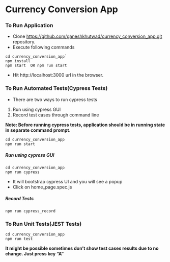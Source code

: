 # Currency Conversion App

### To Run Application

* Clone https://github.com/ganeshkhutwad/currency_conversion_app.git repository.
* Execute following commands
<pre><code>cd currency_conversion_app`
npm install
npm start  OR npm run start
</code></pre>
* Hit http://localhost:3000 url in the browser.


### To Run Automated Tests(Cypress Tests)
* There are two ways to run cypress tests

1. Run using cypress GUI
2. Record test cases through command line

**Note: Before running cypress tests, application should be in running state in separate command prompt.**
<pre><code>cd currency_conversion_app
npm run start
</code></pre>


##### Run using cypress GUI
<pre><code>cd currency_conversion_app
npm run cypress
</code></pre>

* It will bootstrap cypress UI and you will see a popup
* Click on home_page.spec.js

##### Record Tests
`npm run cypress_record`


### To Run Unit Tests(JEST Tests)
<pre><code>cd currency_conversion_app
npm run test
</code></pre>

**It might be possible sometimes don’t show test cases results due to no change. Just press key “A”**


